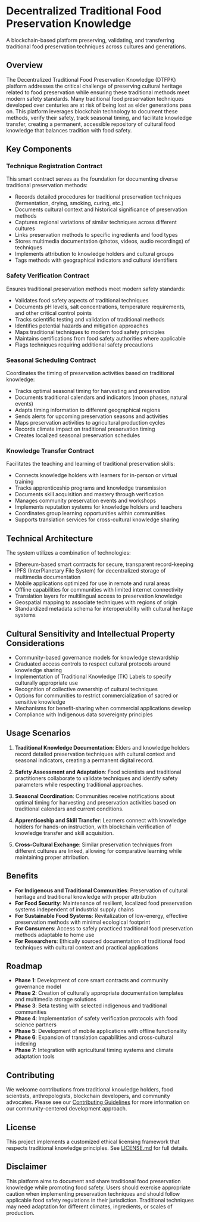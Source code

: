 # Decentralized Traditional Food Preservation Knowledge

A blockchain-based platform preserving, validating, and transferring traditional food preservation techniques across cultures and generations.

## Overview

The Decentralized Traditional Food Preservation Knowledge (DTFPK) platform addresses the critical challenge of preserving cultural heritage related to food preservation while ensuring these traditional methods meet modern safety standards. Many traditional food preservation techniques developed over centuries are at risk of being lost as elder generations pass on. This platform leverages blockchain technology to document these methods, verify their safety, track seasonal timing, and facilitate knowledge transfer, creating a permanent, accessible repository of cultural food knowledge that balances tradition with food safety.

## Key Components

### Technique Registration Contract

This smart contract serves as the foundation for documenting diverse traditional preservation methods:

- Records detailed procedures for traditional preservation techniques (fermentation, drying, smoking, curing, etc.)
- Documents cultural context and historical significance of preservation methods
- Captures regional variations of similar techniques across different cultures
- Links preservation methods to specific ingredients and food types
- Stores multimedia documentation (photos, videos, audio recordings) of techniques
- Implements attribution to knowledge holders and cultural groups
- Tags methods with geographical indicators and cultural identifiers

### Safety Verification Contract

Ensures traditional preservation methods meet modern safety standards:

- Validates food safety aspects of traditional techniques
- Documents pH levels, salt concentrations, temperature requirements, and other critical control points
- Tracks scientific testing and validation of traditional methods
- Identifies potential hazards and mitigation approaches
- Maps traditional techniques to modern food safety principles
- Maintains certifications from food safety authorities where applicable
- Flags techniques requiring additional safety precautions

### Seasonal Scheduling Contract

Coordinates the timing of preservation activities based on traditional knowledge:

- Tracks optimal seasonal timing for harvesting and preservation
- Documents traditional calendars and indicators (moon phases, natural events)
- Adapts timing information to different geographical regions
- Sends alerts for upcoming preservation seasons and activities
- Maps preservation activities to agricultural production cycles
- Records climate impact on traditional preservation timing
- Creates localized seasonal preservation schedules

### Knowledge Transfer Contract

Facilitates the teaching and learning of traditional preservation skills:

- Connects knowledge holders with learners for in-person or virtual training
- Tracks apprenticeship programs and knowledge transmission
- Documents skill acquisition and mastery through verification
- Manages community preservation events and workshops
- Implements reputation systems for knowledge holders and teachers
- Coordinates group learning opportunities within communities
- Supports translation services for cross-cultural knowledge sharing

## Technical Architecture

The system utilizes a combination of technologies:

- Ethereum-based smart contracts for secure, transparent record-keeping
- IPFS (InterPlanetary File System) for decentralized storage of multimedia documentation
- Mobile applications optimized for use in remote and rural areas
- Offline capabilities for communities with limited internet connectivity
- Translation layers for multilingual access to preservation knowledge
- Geospatial mapping to associate techniques with regions of origin
- Standardized metadata schema for interoperability with cultural heritage systems

## Cultural Sensitivity and Intellectual Property Considerations

- Community-based governance models for knowledge stewardship
- Graduated access controls to respect cultural protocols around knowledge sharing
- Implementation of Traditional Knowledge (TK) Labels to specify culturally appropriate use
- Recognition of collective ownership of cultural techniques
- Options for communities to restrict commercialization of sacred or sensitive knowledge
- Mechanisms for benefit-sharing when commercial applications develop
- Compliance with Indigenous data sovereignty principles

## Usage Scenarios

1. **Traditional Knowledge Documentation**:
   Elders and knowledge holders record detailed preservation techniques with cultural context and seasonal indicators, creating a permanent digital record.

2. **Safety Assessment and Adaptation**:
   Food scientists and traditional practitioners collaborate to validate techniques and identify safety parameters while respecting traditional approaches.

3. **Seasonal Coordination**:
   Communities receive notifications about optimal timing for harvesting and preservation activities based on traditional calendars and current conditions.

4. **Apprenticeship and Skill Transfer**:
   Learners connect with knowledge holders for hands-on instruction, with blockchain verification of knowledge transfer and skill acquisition.

5. **Cross-Cultural Exchange**:
   Similar preservation techniques from different cultures are linked, allowing for comparative learning while maintaining proper attribution.

## Benefits

- **For Indigenous and Traditional Communities**: Preservation of cultural heritage and traditional knowledge with proper attribution
- **For Food Security**: Maintenance of resilient, localized food preservation systems independent of industrial supply chains
- **For Sustainable Food Systems**: Revitalization of low-energy, effective preservation methods with minimal ecological footprint
- **For Consumers**: Access to safely practiced traditional food preservation methods adaptable to home use
- **For Researchers**: Ethically sourced documentation of traditional food techniques with cultural context and practical applications

## Roadmap

- **Phase 1**: Development of core smart contracts and community governance model
- **Phase 2**: Creation of culturally appropriate documentation templates and multimedia storage solutions
- **Phase 3**: Beta testing with selected indigenous and traditional communities
- **Phase 4**: Implementation of safety verification protocols with food science partners
- **Phase 5**: Development of mobile applications with offline functionality
- **Phase 6**: Expansion of translation capabilities and cross-cultural indexing
- **Phase 7**: Integration with agricultural timing systems and climate adaptation tools

## Contributing

We welcome contributions from traditional knowledge holders, food scientists, anthropologists, blockchain developers, and community advocates. Please see our [Contributing Guidelines](CONTRIBUTING.md) for more information on our community-centered development approach.

## License

This project implements a customized ethical licensing framework that respects traditional knowledge principles. See [LICENSE.md](LICENSE.md) for full details.

## Disclaimer

This platform aims to document and share traditional food preservation knowledge while promoting food safety. Users should exercise appropriate caution when implementing preservation techniques and should follow applicable food safety regulations in their jurisdiction. Traditional techniques may need adaptation for different climates, ingredients, or scales of production.
